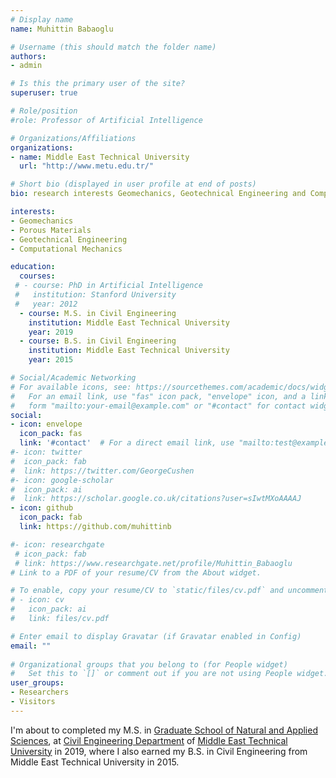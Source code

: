 ```yaml
---
# Display name
name: Muhittin Babaoglu

# Username (this should match the folder name)
authors:
- admin

# Is this the primary user of the site?
superuser: true

# Role/position
#role: Professor of Artificial Intelligence

# Organizations/Affiliations
organizations:
- name: Middle East Technical University
  url: "http://www.metu.edu.tr/"

# Short bio (displayed in user profile at end of posts)
bio: research interests Geomechanics, Geotechnical Engineering and Computational Mechanics.

interests:
- Geomechanics
- Porous Materials
- Geotechnical Engineering
- Computational Mechanics

education:
  courses:
 # - course: PhD in Artificial Intelligence
 #   institution: Stanford University
 #   year: 2012
  - course: M.S. in Civil Engineering
    institution: Middle East Technical University
    year: 2019
  - course: B.S. in Civil Engineering
    institution: Middle East Technical University
    year: 2015

# Social/Academic Networking
# For available icons, see: https://sourcethemes.com/academic/docs/widgets/#icons
#   For an email link, use "fas" icon pack, "envelope" icon, and a link in the
#   form "mailto:your-email@example.com" or "#contact" for contact widget.
social:
- icon: envelope
  icon_pack: fas
  link: '#contact'  # For a direct email link, use "mailto:test@example.org".
#- icon: twitter
#  icon_pack: fab
#  link: https://twitter.com/GeorgeCushen
#- icon: google-scholar
#  icon_pack: ai
#  link: https://scholar.google.co.uk/citations?user=sIwtMXoAAAAJ
- icon: github
  icon_pack: fab
  link: https://github.com/muhittinb

#- icon: researchgate
 # icon_pack: fab
 # link: https://www.researchgate.net/profile/Muhittin_Babaoglu
# Link to a PDF of your resume/CV from the About widget.

# To enable, copy your resume/CV to `static/files/cv.pdf` and uncomment the lines below.  
# - icon: cv
#   icon_pack: ai
#   link: files/cv.pdf

# Enter email to display Gravatar (if Gravatar enabled in Config)
email: ""
  
# Organizational groups that you belong to (for People widget)
#   Set this to `[]` or comment out if you are not using People widget.  
user_groups:
- Researchers
- Visitors
---
```


I'm about to completed my M.S. in [Graduate School of Natural and Applied Sciences](https://fbe.metu.edu.tr/en), at [Civil Engineering Department](http://ce.metu.edu.tr/) of [Middle East Technical University](http://www.metu.edu.tr/) in 2019, where I also earned my B.S. in Civil Engineering from Middle East Technical University in 2015.
